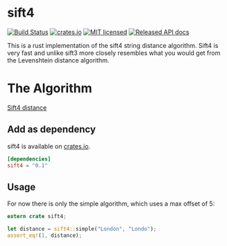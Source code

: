 # sift4
[![Build Status](https://travis-ci.org/PrismaPhonic/sift4-rs.svg?branch=master)](https://travis-ci.org/PrismaPhonic/sift4-rs)
[![crates.io](http://meritbadge.herokuapp.com/sift4)](https://crates.io/crates/sift4)
[![MIT licensed](https://img.shields.io/badge/license-MIT-blue.svg)](./LICENSE)
[![Released API docs](https://docs.rs/sift4/badge.svg)](https://docs.rs/sift4)

This is a rust implementation of the sift4 string distance algorithm. Sift4 is
very fast and unlike sift3 more closely resembles what you would get from the
Levenshtein distance algorithm.  

# The Algorithm
 [Sift4 distance](https://siderite.blogspot.com/2014/11/super-fast-and-accurate-string-distance.html)

## Add as dependency
sift4 is available on [crates.io](https://crates.io/crates/sift4).

```toml
[dependencies]
sift4 = "0.1"
```

## Usage

For now there is only the simple algorithm, which uses a max offset of 5:

```rust
extern crate sift4;

let distance = sift4::simple("London", "Londo");
assert_eq!(1, distance);
```
